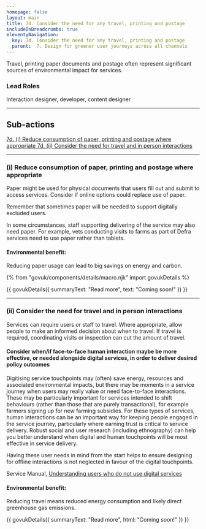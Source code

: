 ```yaml
---
homepage: false
layout: main
title: 7d. Consider the need for any travel, printing and postage
includeInBreadcrumbs: true
eleventyNavigation:
  key: 7d. Consider the need for any travel, printing and postage
  parent:  7. Design for greener user journeys across all channels
---
```


Travel, printing paper documents and postage often represent significant sources of environmental impact for services.

### Lead Roles

Interaction designer, developer, content designer

* * *

## Sub-actions

[7d. (i) Reduce consumption of paper, printing and postage where appropriate ](#(i)-reduce-consumption-of-paper,-printing-and-postage-where-appropriate)
[7d. (ii) Consider the need for travel and in person interactions](#(ii)-consider-the-need-for-travel-and-in-person-interactions)
* * *

###  (i) Reduce consumption of paper, printing and postage where appropriate

Paper might be used for physical documents that users fill out and submit to access services. Consider if online options could replace use of paper. 

Remember that sometimes paper will be needed to support digitally excluded users.

In some circumstances, staff supporting delivering of the service may also need paper. For example, vets conducting visits to farms as part of Defra services need to use paper rather than tablets. 

#### Environmental benefit: 
Reducing paper usage can lead to big savings on energy and carbon.

{% from "govuk/components/details/macro.njk" import govukDetails %}

{{ govukDetails({
  summaryText: "Read more",
  text: "Coming soon!"
}) }}
* * *

###  (ii) Consider the need for travel and in person interactions

Services can require users or staff to travel. Where appropriate, allow people to make an informed decision about when to travel. If travel is required, coordinating visits or inspection can cut the amount of travel.

<div class="govuk-inset-text app-wcag-callout">
  <p class="govuk-body"><h4>Consider when/if face-to-face human interaction maybe be more effective, or needed alongside digital services, in order to deliver desired policy outcomes</h4>

Digitising service touchpoints may (often) save energy, resources and associated environmental impacts, but there may be moments in a service journey when users may really value or need face-to-face interactions. These may be particularly important for services intended to shift behaviours (rather than those that are purely transactional), for example farmers signing up for new farming subsidies. For these types of services, human interactions can be an important way for keeping people engaged in the service journey, particularly where earning trust is critical to service delivery. Robust social and user research (including ethnography) can help you better understand when digital and human touchpoints will be most effective in service delivery.

Having these user needs in mind from the start helps to ensure designing for offline interactions is not neglected in favour of the digital touchpoints.

Service Manual, <a href="https://www.gov.uk/service-manual/user-research/understanding-users-who-dont-use-digital-services/" target="_blank">Understanding users who do not use digital services</a>
</p>
</div>

#### Environmental benefit: 
Reducing travel means reduced energy consumption and likely direct greenhouse gas emissions.

{{ govukDetails({
  summaryText: "Read more",
  html: "Coming soon!"
}) }}
